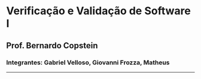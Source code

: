 # Verificação e Validação de Software I

## Prof. Bernardo Copstein

### Integrantes:  Gabriel Velloso, Giovanni Frozza, Matheus

---
